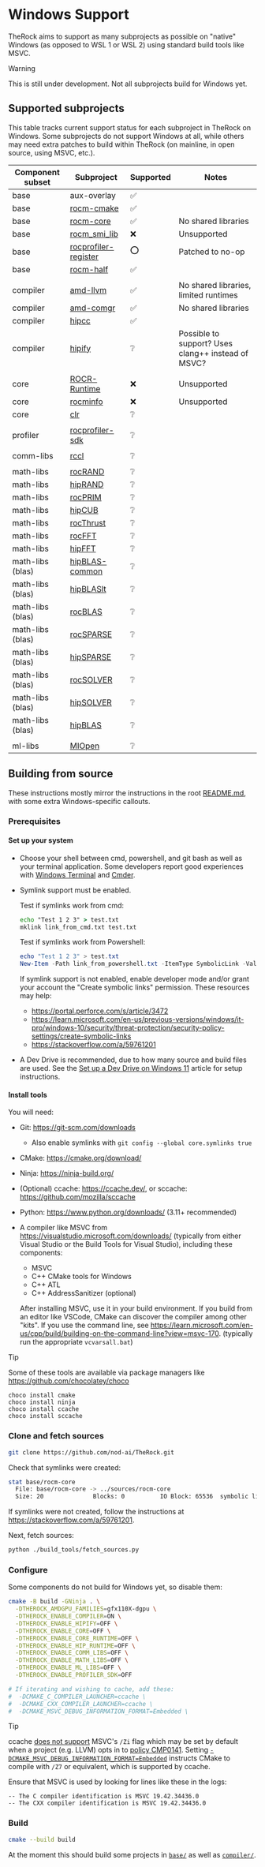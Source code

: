 # Windows Support

TheRock aims to support as many subprojects as possible on "native" Windows
(as opposed to WSL 1 or WSL 2) using standard build tools like MSVC.

> [!WARNING]
> This is still under development. Not all subprojects build for Windows yet.

## Supported subprojects

This table tracks current support status for each subproject in TheRock on
Windows. Some subprojects do not support Windows at all, while others may need
extra patches to build within TheRock (on mainline, in open source, using MSVC,
etc.).

Component subset | Subproject | Supported | Notes
---------------- | ---------- | --------- | -----
base | aux-overlay | ✅ |
base | [rocm-cmake](https://github.com/ROCm/rocm-cmake) | ✅ |
base | [rocm-core](https://github.com/ROCm/rocm-core) | ✅ | No shared libraries
base | [rocm_smi_lib](https://github.com/ROCm/rocm_smi_lib) | ❌ | Unsupported
base | [rocprofiler-register](https://github.com/ROCm/rocprofiler-register) | ⭕ | Patched to no-op
base | [rocm-half](https://github.com/ROCm/half) | ✅ |
| | | | |
compiler | [amd-llvm](https://github.com/ROCm/llvm-project) | ✅ | No shared libraries, limited runtimes
compiler | [amd-comgr](https://github.com/ROCm/llvm-project/tree/amd-staging/amd/comgr) | ✅ | No shared libraries
compiler | [hipcc](https://github.com/ROCm/llvm-project/tree/amd-staging/amd/hipcc) | ✅ |
compiler | [hipify](https://github.com/ROCm/HIPIFY) | ❔ | Possible to support? Uses clang++ instead of MSVC?
| | | | |
core | [ROCR-Runtime](https://github.com/ROCm/ROCR-Runtime) | ❌ | Unsupported
core | [rocminfo](https://github.com/ROCm/rocminfo) | ❌ | Unsupported
core | [clr](https://github.com/ROCm/clr) | ❔ |
| | | | |
profiler | [rocprofiler-sdk](https://github.com/ROCm/rocprofiler-sdk) | ❔
| | | | |
comm-libs | [rccl](https://github.com/ROCm/rccl) | ❔ |
| | | | |
math-libs | [rocRAND](https://github.com/ROCm/rocRAND) | ❔ |
math-libs | [hipRAND](https://github.com/ROCm/hipRAND) | ❔ |
math-libs | [rocPRIM](https://github.com/ROCm/rocPRIM) | ❔ |
math-libs | [hipCUB](https://github.com/ROCm/hipCUB) | ❔ |
math-libs | [rocThrust](https://github.com/ROCm/rocThrust) | ❔ |
math-libs | [rocFFT](https://github.com/ROCm/rocFFT) | ❔ |
math-libs | [hipFFT](https://github.com/ROCm/hipFFT) | ❔ |
math-libs (blas) | [hipBLAS-common](https://github.com/ROCm/hipBLAS-common) | ❔ |
math-libs (blas) | [hipBLASlt](https://github.com/ROCm/hipBLASlt) | ❔ |
math-libs (blas) | [rocBLAS](https://github.com/ROCm/rocBLAS) | ❔ |
math-libs (blas) | [rocSPARSE](https://github.com/ROCm/rocSPARSE) | ❔ |
math-libs (blas) | [hipSPARSE](https://github.com/ROCm/hipSPARSE) | ❔ |
math-libs (blas) | [rocSOLVER](https://github.com/ROCm/rocSOLVER) | ❔ |
math-libs (blas) | [hipSOLVER](https://github.com/ROCm/hipSOLVER) | ❔ |
math-libs (blas) | [hipBLAS](https://github.com/ROCm/hipBLAS) | ❔ |
| | | | |
ml-libs | [MIOpen](https://github.com/ROCm/MIOpen) | ❔ |

## Building from source

These instructions mostly mirror the instructions in the root
[README.md](../../README.md), with some extra Windows-specific callouts.

### Prerequisites

#### Set up your system

* Choose your shell between cmd, powershell, and git bash as well as your
  terminal application. Some developers report good experiences with
  [Windows Terminal](https://learn.microsoft.com/en-us/windows/terminal/)
  and [Cmder](https://cmder.app/).
* Symlink support must be enabled.

  Test if symlinks work from cmd:

  ```cmd
  echo "Test 1 2 3" > test.txt
  mklink link_from_cmd.txt test.txt
  ```

  Test if symlinks work from Powershell:

  ```powershell
  echo "Test 1 2 3" > test.txt
  New-Item -Path link_from_powershell.txt -ItemType SymbolicLink -Value test.txt
  ```

  If symlink support is not enabled, enable developer mode and/or grant your
  account the "Create symbolic links" permission. These resources may help:

  * https://portal.perforce.com/s/article/3472
  * https://learn.microsoft.com/en-us/previous-versions/windows/it-pro/windows-10/security/threat-protection/security-policy-settings/create-symbolic-links
  * https://stackoverflow.com/a/59761201
* A Dev Drive is recommended, due to how many source and build files are used.
  See the
  [Set up a Dev Drive on Windows 11](https://learn.microsoft.com/en-us/windows/dev-drive/)
  article for setup instructions.

#### Install tools

You will need:

* Git: https://git-scm.com/downloads
  * Also enable symlinks with `git config --global core.symlinks true`
* CMake: https://cmake.org/download/
* Ninja: https://ninja-build.org/
* (Optional) ccache: https://ccache.dev/, or sccache:
  https://github.com/mozilla/sccache
* Python: https://www.python.org/downloads/ (3.11+ recommended)
* A compiler like MSVC from https://visualstudio.microsoft.com/downloads/
  (typically from either Visual Studio or the Build Tools for Visual Studio),
  including these components:
  * MSVC
  * C++ CMake tools for Windows
  * C++ ATL
  * C++ AddressSanitizer (optional)

  After installing MSVC, use it in your build environment. If you build from an
  editor like VSCode, CMake can discover the compiler among other "kits". If you
  use the command line, see
  https://learn.microsoft.com/en-us/cpp/build/building-on-the-command-line?view=msvc-170.
  (typically run the appropriate `vcvarsall.bat`)

> [!TIP]
> Some of these tools are available via package managers like
> https://github.com/chocolatey/choco
>
> ```
> choco install cmake
> choco install ninja
> choco install ccache
> choco install sccache
> ```

### Clone and fetch sources

```bash
git clone https://github.com/nod-ai/TheRock.git
```

Check that symlinks were created:

```bash
stat base/rocm-core
  File: base/rocm-core -> ../sources/rocm-core
  Size: 20              Blocks: 0          IO Block: 65536  symbolic link
```

If symlinks were not created, follow the instructions at
https://stackoverflow.com/a/59761201.

Next, fetch sources:

```bash
python ./build_tools/fetch_sources.py
```

### Configure

Some components do not build for Windows yet, so disable them:

```bash
cmake -B build -GNinja . \
  -DTHEROCK_AMDGPU_FAMILIES=gfx110X-dgpu \
  -DTHEROCK_ENABLE_COMPILER=ON \
  -DTHEROCK_ENABLE_HIPIFY=OFF \
  -DTHEROCK_ENABLE_CORE=OFF \
  -DTHEROCK_ENABLE_CORE_RUNTIME=OFF \
  -DTHEROCK_ENABLE_HIP_RUNTIME=OFF \
  -DTHEROCK_ENABLE_COMM_LIBS=OFF \
  -DTHEROCK_ENABLE_MATH_LIBS=OFF \
  -DTHEROCK_ENABLE_ML_LIBS=OFF \
  -DTHEROCK_ENABLE_PROFILER_SDK=OFF

# If iterating and wishing to cache, add these:
#  -DCMAKE_C_COMPILER_LAUNCHER=ccache \
#  -DCMAKE_CXX_COMPILER_LAUNCHER=ccache \
#  -DCMAKE_MSVC_DEBUG_INFORMATION_FORMAT=Embedded \
```

> [!TIP]
> ccache [does not support](https://github.com/ccache/ccache/issues/1040)
> MSVC's `/Zi` flag which may be set by default when a project (e.g. LLVM) opts
> in to
> [policy CMP0141](https://cmake.org/cmake/help/latest/policy/CMP0141.html).
> Setting
> [`-DCMAKE_MSVC_DEBUG_INFORMATION_FORMAT=Embedded`](https://cmake.org/cmake/help/latest/variable/CMAKE_MSVC_DEBUG_INFORMATION_FORMAT.html)
> instructs CMake to compile with `/Z7` or equivalent, which is supported by
> ccache.

Ensure that MSVC is used by looking for lines like these in the logs:

```text
-- The C compiler identification is MSVC 19.42.34436.0
-- The CXX compiler identification is MSVC 19.42.34436.0
```

### Build

```bash
cmake --build build
```

At the moment this should build some projects in [`base/`](../../base/) as well
as [`compiler/`](../../compiler/).
